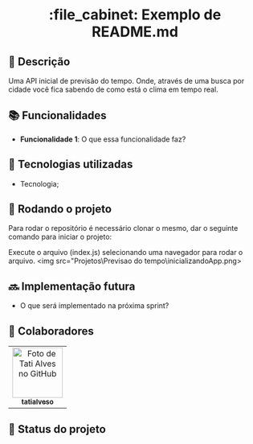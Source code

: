 <h1 align="center">:file_cabinet: Exemplo de README.md</h1>

## :memo: Descrição
Uma API inicial de previsão do tempo. Onde, através de uma busca por cidade você fica sabendo de como está o clima em tempo real.

## :books: Funcionalidades
* <b>Funcionalidade 1</b>: O que essa funcionalidade faz?

## :wrench: Tecnologias utilizadas
* Tecnologia;

## :rocket: Rodando o projeto
Para rodar o repositório é necessário clonar o mesmo, dar o seguinte comando para iniciar o projeto:

Execute o arquivo (index.js) selecionando uma navegador para rodar o arquivo.
<img src="Projetos\Previsao do tempo\inicializandoApp.png>

## :soon: Implementação futura
* O que será implementado na próxima sprint?

## :handshake: Colaboradores
<table>
  <tr>
    <td align="center">
      <a href="http://github.com/SaraivaRai">
        <img src="https://avatars.githubusercontent.com/u/56259137?v=4" width="100px;" alt="Foto de Tati Alves no GitHub"/><br>
        <sub>
          <b>tatialveso</b>
        </sub>
      </a>
    </td>
  </tr>
</table>

## :dart: Status do projeto